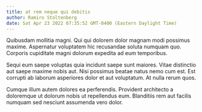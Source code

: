 ```yaml
---
title: at rem neque qui debitis
author: Ramiro Stoltenberg
date: Sat Apr 23 2022 07:35:52 GMT-0400 (Eastern Daylight Time)
---
```

Quibusdam mollitia magni. Qui qui dolorem dolor magnam modi possimus maxime. Aspernatur voluptatem hic recusandae soluta numquam quo. Corporis cupiditate magni dolorum expedita ad eum temporibus.

 Sequi eum saepe voluptas quia incidunt saepe sunt maiores. Vitae distinctio aut saepe maxime nobis aut. Nisi possimus beatae natus nemo cum est. Est corrupti ab laborum asperiores dolor et aut voluptatum. At nulla rerum quos.

 Cumque illum autem dolores ea perferendis. Provident architecto a doloremque ut dolorum nobis ut repellendus eum. Blanditiis rem aut facilis numquam sed nesciunt assumenda vero dolor.